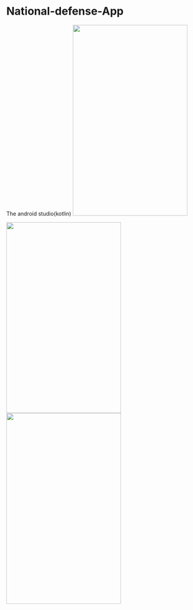 # National-defense-App
The android studio(kotlin)
<img src="https://user-images.githubusercontent.com/87923699/197173155-43ec89c8-00fd-4d64-9808-73d4d0b83af8.jpg" width="300" height="500"/>

<img src="https://user-images.githubusercontent.com/87923699/197173098-134f2a27-3817-4db0-8149-6b4a33eca6ec.jpg" width="300" height="500"/>

<img src="https://user-images.githubusercontent.com/87923699/197173083-446eccd0-4d7a-4ea9-b914-9983e6071163.jpg" width="300" height="500"/>
